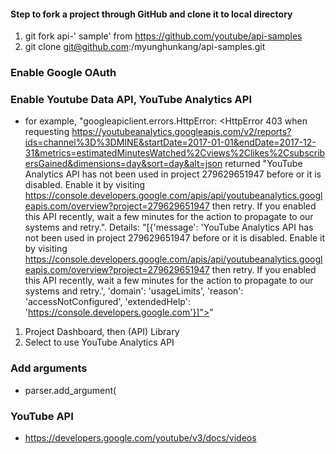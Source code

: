 #### Step to fork a project through GitHub and clone it to local directory
1. git fork api-' sample' from https://github.com/youtube/api-samples
2. git clone git@github.com:/myunghunkang/api-samples.git 

### Enable Google OAuth


### Enable Youtube Data API,  YouTube Analytics API
- for example, "googleapiclient.errors.HttpError: <HttpError 403 when requesting https://youtubeanalytics.googleapis.com/v2/reports?ids=channel%3D%3DMINE&startDate=2017-01-01&endDate=2017-12-31&metrics=estimatedMinutesWatched%2Cviews%2Clikes%2CsubscribersGained&dimensions=day&sort=day&alt=json returned "YouTube Analytics API has not been used in project 279629651947 before or it is disabled. Enable it by visiting https://console.developers.google.com/apis/api/youtubeanalytics.googleapis.com/overview?project=279629651947 then retry. If you enabled this API recently, wait a few minutes for the action to propagate to our systems and retry.". Details: "[{'message': 'YouTube Analytics API has not been used in project 279629651947 before or it is disabled. Enable it by visiting https://console.developers.google.com/apis/api/youtubeanalytics.googleapis.com/overview?project=279629651947 then retry. If you enabled this API recently, wait a few minutes for the action to propagate to our systems and retry.', 'domain': 'usageLimits', 'reason': 'accessNotConfigured', 'extendedHelp': 'https://console.developers.google.com'}]">"
1. Project Dashboard, then (API) Library
2. Select to use YouTube Analytics API

### Add arguments
-   parser.add_argument(

### YouTube API
- https://developers.google.com/youtube/v3/docs/videos